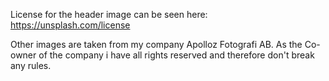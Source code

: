License for the header image can be seen here: https://unsplash.com/license

Other images are taken from my company Apolloz Fotografi AB. As the Co-owner of the company i have all rights reserved and therefore don't break any rules.
